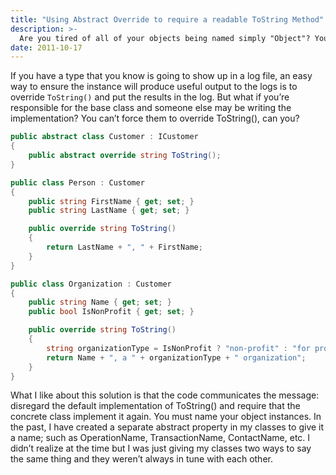 ```yaml
---
title: "Using Abstract Override to require a readable ToString Method"
description: >-
  Are you tired of all of your objects being named simply "Object"? You can make ToString() an abstract override method in your abstract class in order to force implementation classes to always provider an implementation for logging purposes.
date: 2011-10-17
---
```


If you have a type that you know is going to show up in a log file, an easy way to ensure the instance will produce useful output to the logs is to override `ToString()` and put the results in the log. But what if you’re responsible for the base class and someone else may be writing the implementation? You can’t force them to override ToString(), can you?

```cs
public abstract class Customer : ICustomer
{
    public abstract override string ToString();
}

public class Person : Customer
{
    public string FirstName { get; set; }
    public string LastName { get; set; }

    public override string ToString()
    {
        return LastName + ", " + FirstName;
    }
}

public class Organization : Customer
{
    public string Name { get; set; }
    public bool IsNonProfit { get; set; }

    public override string ToString()
    {
        string organizationType = IsNonProfit ? "non-profit" : "for profit";
        return Name + ", a " + organizationType + " organization";
    }
}
```

What I like about this solution is that the code communicates the message: disregard the default implementation of ToString() and require that the concrete class implement it again. You must name your object instances. In the past, I have created a separate abstract property in my classes to give it a name; such as OperationName, TransactionName, ContactName, etc. I didn’t realize at the time but I was just giving my classes two ways to say the same thing and they weren’t always in tune with each other.
